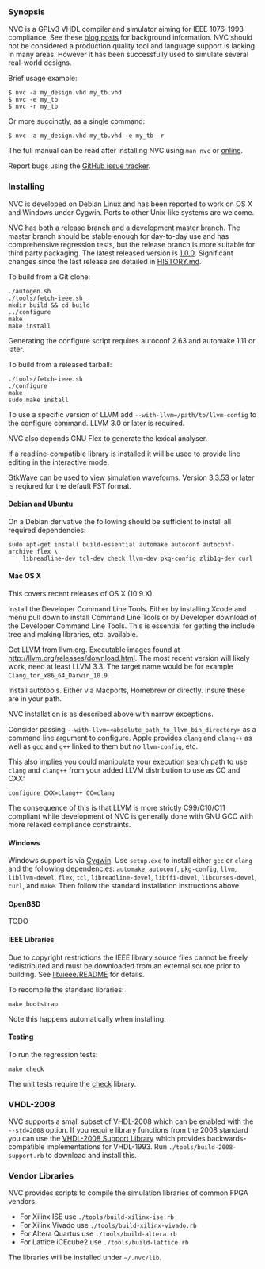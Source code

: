 ### Synopsis

NVC is a GPLv3 VHDL compiler and simulator aiming for IEEE 1076-1993 compliance. See
these [blog posts](http://www.doof.me.uk/category/vhdl/) for background
information. NVC should not be considered a production quality tool and language
support is lacking in many areas. However it has been successfully used to simulate
several real-world designs.

Brief usage example:

    $ nvc -a my_design.vhd my_tb.vhd
    $ nvc -e my_tb
    $ nvc -r my_tb

Or more succinctly, as a single command:

    $ nvc -a my_design.vhd my_tb.vhd -e my_tb -r

The full manual can be read after installing NVC using `man nvc` or
[online](nvc.1.md).

Report bugs using the [GitHub issue tracker](https://github.com/nickg/nvc/issues).

### Installing

NVC is developed on Debian Linux and has been reported to work on OS X
and Windows under Cygwin. Ports to other Unix-like systems are welcome.

NVC has both a release branch and a development master branch. The master branch
should be stable enough for day-to-day use and has comprehensive regression tests,
but the release branch is more suitable for third party packaging. The latest
released version is
[1.0.0](https://github.com/nickg/nvc/releases/download/r1.0.0/nvc-1.0.0.tar.gz). Significant
changes since the last release are detailed in [HISTORY.md](HISTORY.md).

To build from a Git clone:

    ./autogen.sh
    ./tools/fetch-ieee.sh
    mkdir build && cd build
    ../configure
    make
    make install

Generating the configure script requires autoconf 2.63 and automake 1.11 or later.

To build from a released tarball:

    ./tools/fetch-ieee.sh
    ./configure
    make
    sudo make install

To use a specific version of LLVM add `--with-llvm=/path/to/llvm-config`
to the configure command. LLVM 3.0 or later is required.

NVC also depends GNU Flex to generate the lexical analyser.

If a readline-compatible library is installed it will be used to provide
line editing in the interactive mode.

[GtkWave](http://gtkwave.sourceforge.net/) can be used to view simulation
waveforms. Version 3.3.53 or later is reqiured for the default FST format.

#### Debian and Ubuntu

On a Debian derivative the following should be sufficient to install all required
dependencies:

    sudo apt-get install build-essential automake autoconf autoconf-archive flex \
        libreadline-dev tcl-dev check llvm-dev pkg-config zlib1g-dev curl

#### Mac OS X

This covers recent releases of OS X (10.9.X).

Install the Developer Command Line Tools. Either by installing Xcode and menu pull
down to install Command Line Tools or by Developer download of the Developer Command
Line Tools. This is essential for getting the include tree and making libraries, etc.
available.

Get LLVM from llvm.org. Executable images found at
http://llvm.org/releases/download.html.  The most recent version will likely work,
need at least LLVM 3.3.  The target name would be for example
`Clang_for_x86_64_Darwin_10.9`.

Install autotools. Either via Macports, Homebrew or directly.  Insure these are in
your path.

NVC installation is as described above with narrow exceptions.

Consider passing `--with-llvm=<absolute_path_to_llvm_bin_directory>` as a
command line argument to configure.  Apple provides `clang` and `clang++` as
well as `gcc` and `g++` linked to them but no `llvm-config`, etc.

This also implies you could manipulate your execution search path to use
`clang` and `clang++` from your added LLVM distribution to use as CC and CXX:

    configure CXX=clang++ CC=clang

The consequence of this is that LLVM is more strictly C99/C10/C11 compliant
while development of NVC is generally done with GNU GCC with more relaxed
compliance constraints.

#### Windows

Windows support is via [Cygwin](http://www.cygwin.com/). Use `setup.exe` to install
either `gcc` or `clang` and the following dependencies: `automake`, `autoconf`,
`pkg-config`, `llvm`, `libllvm-devel`, `flex`, `tcl`, `libreadline-devel`,
`libffi-devel`, `libcurses-devel`, `curl`, and `make`. Then follow the standard installation
instructions above.

#### OpenBSD

TODO

#### IEEE Libraries

Due to copyright restrictions the IEEE library source files cannot be freely
redistributed and must be downloaded from an external source prior to building. See
[lib/ieee/README](lib/ieee/README) for details.

To recompile the standard libraries:

    make bootstrap

Note this happens automatically when installing.

#### Testing

To run the regression tests:

    make check

The unit tests require the [check](http://check.sourceforge.net) library.

### VHDL-2008

NVC supports a small subset of VHDL-2008 which can be enabled with the `--std=2008`
option. If you require library functions from the 2008 standard you can use the
[VHDL-2008 Support Library](http://www.eda.org/fphdl/) which provides
backwards-compatible implementations for VHDL-1993. Run
`./tools/build-2008-support.rb` to download and install this.

### Vendor Libraries

NVC provides scripts to compile the simulation libraries of common FPGA vendors.
 * For Xilinx ISE use `./tools/build-xilinx-ise.rb`
 * For Xilinx Vivado use `./tools/build-xilinx-vivado.rb`
 * For Altera Quartus use `./tools/build-altera.rb`
 * For Lattice iCEcube2 use `./tools/build-lattice.rb`

The libraries will be installed under `~/.nvc/lib`.
